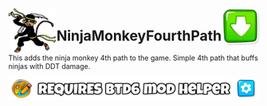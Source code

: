 <a href="https://github.com/MrGoopyDrawers/NinjaMonkeyFourthPath/raw/main/NinjaMonkeyFourthPath.dll">
    <img align="left" alt="Icon" height="90" src="Icon.png">
    <img align="right" alt="Download" height="75" src="https://raw.githubusercontent.com/gurrenm3/BTD-Mod-Helper/master/BloonsTD6%20Mod%20Helper/Resources/DownloadBtn.png">
</a>

<h1 align="center">NinjaMonkeyFourthPath</h1>

This adds the ninja monkey 4th path to the game. Simple 4th path that buffs ninjas with DDT damage.

[![Requires BTD6 Mod Helper](https://raw.githubusercontent.com/gurrenm3/BTD-Mod-Helper/master/banner.png)](https://github.com/gurrenm3/BTD-Mod-Helper#readme)

